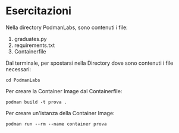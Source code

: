 # Esercitazioni
Nella directory PodmanLabs, sono contenuti i file:

1. graduates.py
2. requirements.txt
3. Containerfile

Dal terminale, per spostarsi nella Directory dove sono contenuti i file necessari:

```
cd PodmanLabs
```

Per creare la Container Image dal Containerfile:

```
podman build -t prova .
```

Per creare un'istanza della Container Image:

```
podman run --rm --name container prova
```
